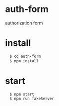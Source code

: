# auth-form
authorization form 

# install
```sh
  $ cd auth-form
  $ npm install
```
# start
```sh
  $ npm start
  $ npm run fakeServer
```
